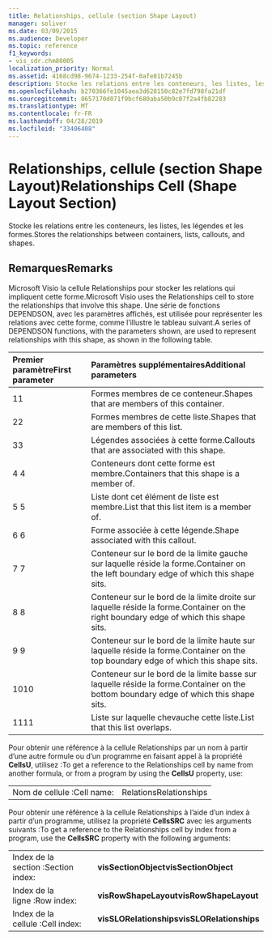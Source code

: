 ```yaml
---
title: Relationships, cellule (section Shape Layout)
manager: soliver
ms.date: 03/09/2015
ms.audience: Developer
ms.topic: reference
f1_keywords:
- vis_sdr.chm80005
localization_priority: Normal
ms.assetid: 4168cd98-9674-1233-254f-0afe81b7245b
description: Stocke les relations entre les conteneurs, les listes, les légendes et les formes.
ms.openlocfilehash: b270366fe1045aea3d628150c82e7fd798fa21df
ms.sourcegitcommit: 8657170d071f9bcf680aba50b9c07f2a4fb82283
ms.translationtype: MT
ms.contentlocale: fr-FR
ms.lasthandoff: 04/28/2019
ms.locfileid: "33406408"
---
```

# <a name="relationships-cell-shape-layout-section"></a><span data-ttu-id="f0b12-103">Relationships, cellule (section Shape Layout)</span><span class="sxs-lookup"><span data-stu-id="f0b12-103">Relationships Cell (Shape Layout Section)</span></span>

<span data-ttu-id="f0b12-104">Stocke les relations entre les conteneurs, les listes, les légendes et les formes.</span><span class="sxs-lookup"><span data-stu-id="f0b12-104">Stores the relationships between containers, lists, callouts, and shapes.</span></span> 
  
## <a name="remarks"></a><span data-ttu-id="f0b12-105">Remarques</span><span class="sxs-lookup"><span data-stu-id="f0b12-105">Remarks</span></span>

 <span data-ttu-id="f0b12-106">Microsoft Visio la cellule Relationships pour stocker les relations qui impliquent cette forme.</span><span class="sxs-lookup"><span data-stu-id="f0b12-106">Microsoft Visio uses the Relationships cell to store the relationships that involve this shape.</span></span> <span data-ttu-id="f0b12-107">Une série de fonctions DEPENDSON, avec les paramètres affichés, est utilisée pour représenter les relations avec cette forme, comme l’illustre le tableau suivant.</span><span class="sxs-lookup"><span data-stu-id="f0b12-107">A series of DEPENDSON functions, with the parameters shown, are used to represent relationships with this shape, as shown in the following table.</span></span> 
  
|<span data-ttu-id="f0b12-108">**Premier paramètre**</span><span class="sxs-lookup"><span data-stu-id="f0b12-108">**First parameter**</span></span>|<span data-ttu-id="f0b12-109">**Paramètres supplémentaires**</span><span class="sxs-lookup"><span data-stu-id="f0b12-109">**Additional parameters**</span></span>|
|:-----|:-----|
|<span data-ttu-id="f0b12-110">1</span><span class="sxs-lookup"><span data-stu-id="f0b12-110">1</span></span>  <br/> |<span data-ttu-id="f0b12-111">Formes membres de ce conteneur.</span><span class="sxs-lookup"><span data-stu-id="f0b12-111">Shapes that are members of this container.</span></span>  <br/> |
|<span data-ttu-id="f0b12-112">2</span><span class="sxs-lookup"><span data-stu-id="f0b12-112">2</span></span>  <br/> |<span data-ttu-id="f0b12-113">Formes membres de cette liste.</span><span class="sxs-lookup"><span data-stu-id="f0b12-113">Shapes that are members of this list.</span></span>  <br/> |
|<span data-ttu-id="f0b12-114">3</span><span class="sxs-lookup"><span data-stu-id="f0b12-114">3</span></span>  <br/> |<span data-ttu-id="f0b12-115">Légendes associées à cette forme.</span><span class="sxs-lookup"><span data-stu-id="f0b12-115">Callouts that are associated with this shape.</span></span>  <br/> |
|<span data-ttu-id="f0b12-116">4 </span><span class="sxs-lookup"><span data-stu-id="f0b12-116">4</span></span>  <br/> |<span data-ttu-id="f0b12-117">Conteneurs dont cette forme est membre.</span><span class="sxs-lookup"><span data-stu-id="f0b12-117">Containers that this shape is a member of.</span></span>  <br/> |
|<span data-ttu-id="f0b12-118">5 </span><span class="sxs-lookup"><span data-stu-id="f0b12-118">5</span></span>  <br/> |<span data-ttu-id="f0b12-119">Liste dont cet élément de liste est membre.</span><span class="sxs-lookup"><span data-stu-id="f0b12-119">List that this list item is a member of.</span></span>  <br/> |
|<span data-ttu-id="f0b12-120">6 </span><span class="sxs-lookup"><span data-stu-id="f0b12-120">6</span></span>  <br/> |<span data-ttu-id="f0b12-121">Forme associée à cette légende.</span><span class="sxs-lookup"><span data-stu-id="f0b12-121">Shape associated with this callout.</span></span>  <br/> |
|<span data-ttu-id="f0b12-122">7 </span><span class="sxs-lookup"><span data-stu-id="f0b12-122">7</span></span>  <br/> |<span data-ttu-id="f0b12-123">Conteneur sur le bord de la limite gauche sur laquelle réside la forme.</span><span class="sxs-lookup"><span data-stu-id="f0b12-123">Container on the left boundary edge of which this shape sits.</span></span>  <br/> |
|<span data-ttu-id="f0b12-124">8 </span><span class="sxs-lookup"><span data-stu-id="f0b12-124">8</span></span>  <br/> |<span data-ttu-id="f0b12-125">Conteneur sur le bord de la limite droite sur laquelle réside la forme.</span><span class="sxs-lookup"><span data-stu-id="f0b12-125">Container on the right boundary edge of which this shape sits.</span></span>  <br/> |
|<span data-ttu-id="f0b12-126">9 </span><span class="sxs-lookup"><span data-stu-id="f0b12-126">9</span></span>  <br/> |<span data-ttu-id="f0b12-127">Conteneur sur le bord de la limite haute sur laquelle réside la forme.</span><span class="sxs-lookup"><span data-stu-id="f0b12-127">Container on the top boundary edge of which this shape sits.</span></span>  <br/> |
|<span data-ttu-id="f0b12-128">10</span><span class="sxs-lookup"><span data-stu-id="f0b12-128">10</span></span>  <br/> |<span data-ttu-id="f0b12-129">Conteneur sur le bord de la limite basse sur laquelle réside la forme.</span><span class="sxs-lookup"><span data-stu-id="f0b12-129">Container on the bottom boundary edge of which this shape sits.</span></span>  <br/> |
|<span data-ttu-id="f0b12-130">11</span><span class="sxs-lookup"><span data-stu-id="f0b12-130">11</span></span>  <br/> |<span data-ttu-id="f0b12-131">Liste sur laquelle chevauche cette liste.</span><span class="sxs-lookup"><span data-stu-id="f0b12-131">List that this list overlaps.</span></span>  <br/> |
   
<span data-ttu-id="f0b12-132">Pour obtenir une référence à la cellule Relationships par un nom à partir d’une autre formule ou d’un programme en faisant appel à la propriété **CellsU**, utilisez :</span><span class="sxs-lookup"><span data-stu-id="f0b12-132">To get a reference to the Relationships cell by name from another formula, or from a program by using the **CellsU** property, use:</span></span> 
  
|||
|:-----|:-----|
|<span data-ttu-id="f0b12-133">Nom de cellule :</span><span class="sxs-lookup"><span data-stu-id="f0b12-133">Cell name:</span></span>  <br/> |<span data-ttu-id="f0b12-134">Relations</span><span class="sxs-lookup"><span data-stu-id="f0b12-134">Relationships</span></span>  <br/> |
   
<span data-ttu-id="f0b12-135">Pour obtenir une référence à la cellule Relationships à l’aide d’un index à partir d’un programme, utilisez la propriété **CellsSRC** avec les arguments suivants :</span><span class="sxs-lookup"><span data-stu-id="f0b12-135">To get a reference to the Relationships cell by index from a program, use the **CellsSRC** property with the following arguments:</span></span> 
  
|||
|:-----|:-----|
|<span data-ttu-id="f0b12-136">Index de la section :</span><span class="sxs-lookup"><span data-stu-id="f0b12-136">Section index:</span></span>  <br/> |<span data-ttu-id="f0b12-137">**visSectionObject**</span><span class="sxs-lookup"><span data-stu-id="f0b12-137">**visSectionObject**</span></span> <br/> |
|<span data-ttu-id="f0b12-138">Index de la ligne :</span><span class="sxs-lookup"><span data-stu-id="f0b12-138">Row index:</span></span>  <br/> |<span data-ttu-id="f0b12-139">**visRowShapeLayout**</span><span class="sxs-lookup"><span data-stu-id="f0b12-139">**visRowShapeLayout**</span></span> <br/> |
|<span data-ttu-id="f0b12-140">Index de la cellule :</span><span class="sxs-lookup"><span data-stu-id="f0b12-140">Cell index:</span></span>  <br/> |<span data-ttu-id="f0b12-141">**visSLORelationships**</span><span class="sxs-lookup"><span data-stu-id="f0b12-141">**visSLORelationships**</span></span> <br/> |
   

